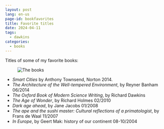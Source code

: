 ```yaml
---
layout: post
lang: en-us
page-id: bookfavorites
title: Favorite titles
date: 2024-04-11
tags:
  - dawkins
categories:
  - books
---
```

<!--
SPDX-FileCopyrightText: 2024 EJ Broerse

SPDX-License-Identifier: CC-BY-NC-SA-4.0
-->
Titles of some of my favorite books:

<figure><img src='{{ "/assets/img/blog/20240411_favbooks.jpg" | relative_url }}' alt="The books" class='img-fluid'></figure>

- *Smart Cities* by Anthony Townsend, Norton 2014.
- *The Architecture of the Well-tempered Environment*, by Reyner Banham 06/2014
- *The Oxford Book of Modern Science Writing*, by Richard Dawkins
- *The Age of Wonder*, by Richard Holmes 02/2010
- *Dark age ahead*, by Jane Jacobs 01/2008
- *The ape and the sushi master: Cultural reflections of a primatologist*, by Frans de Waal 11/2007
- *In Europe*, by Geert Mak: history of our continent 08-10/2004
